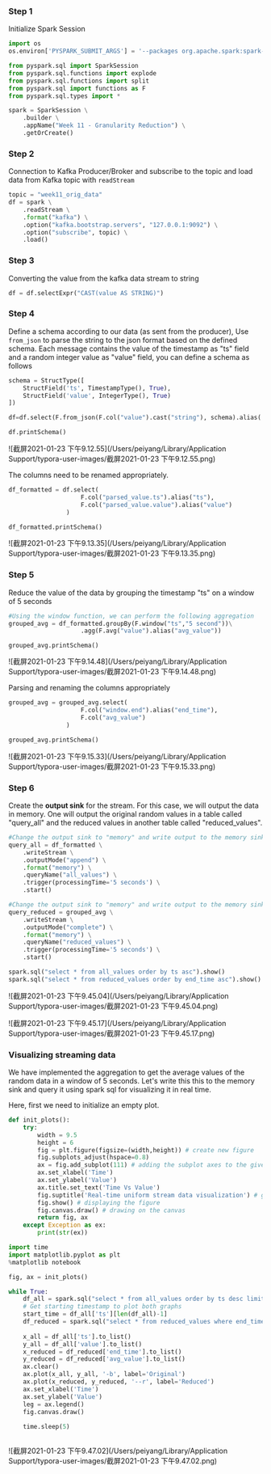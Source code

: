 ### Step 1

Initialize Spark Session

```python
import os
os.environ['PYSPARK_SUBMIT_ARGS'] = '--packages org.apache.spark:spark-streaming-kafka-0-10_2.12:3.0.0,org.apache.spark:spark-sql-kafka-0-10_2.12:3.0.0 pyspark-shell'

from pyspark.sql import SparkSession
from pyspark.sql.functions import explode
from pyspark.sql.functions import split
from pyspark.sql import functions as F
from pyspark.sql.types import *

spark = SparkSession \
    .builder \
    .appName("Week 11 - Granularity Reduction") \
    .getOrCreate()
```

### Step 2

Connection to Kafka Producer/Broker and subscribe to the topic and load data from Kafka topic with `readStream`

```python
topic = "week11_orig_data"
df = spark \
    .readStream \
    .format("kafka") \
    .option("kafka.bootstrap.servers", "127.0.0.1:9092") \
    .option("subscribe", topic) \
    .load()
```

### Step 3

Converting the value from the kafka data stream to string

```python
df = df.selectExpr("CAST(value AS STRING)")
```

### Step 4

Define a schema according to our data (as sent from the producer), Use `from_json` to parse the string to the json format based on the defined schema. Each message contains the value of the timestamp as "ts" field and a random integer value as "value" field, you can define a schema as follows

```python
schema = StructType([
    StructField('ts', TimestampType(), True),
    StructField('value', IntegerType(), True)          
])
```

```python
df=df.select(F.from_json(F.col("value").cast("string"), schema).alias('parsed_value'))
```

```python
df.printSchema()
```

![截屏2021-01-23 下午9.12.55](/Users/peiyang/Library/Application Support/typora-user-images/截屏2021-01-23 下午9.12.55.png)

The columns need to be renamed appropriately.

```python
df_formatted = df.select(
                    F.col("parsed_value.ts").alias("ts"),
                    F.col("parsed_value.value").alias("value")
                )
```

```python
df_formatted.printSchema()
```

![截屏2021-01-23 下午9.13.35](/Users/peiyang/Library/Application Support/typora-user-images/截屏2021-01-23 下午9.13.35.png)

### Step 5

Reduce the value of the data by grouping the timestamp "ts" on a window of 5 seconds

```python
#Using the window function, we can perform the following aggregation 
grouped_avg = df_formatted.groupBy(F.window("ts","5 second"))\
                    .agg(F.avg("value").alias("avg_value"))
```

```
grouped_avg.printSchema()
```

![截屏2021-01-23 下午9.14.48](/Users/peiyang/Library/Application Support/typora-user-images/截屏2021-01-23 下午9.14.48.png)

Parsing and renaming the columns appropriately

```python
grouped_avg = grouped_avg.select(
                    F.col("window.end").alias("end_time"),
                    F.col("avg_value")
                )
```

```python
grouped_avg.printSchema()
```

![截屏2021-01-23 下午9.15.33](/Users/peiyang/Library/Application Support/typora-user-images/截屏2021-01-23 下午9.15.33.png)

### Step 6

Create the **output sink** for the stream. For this case, we will output the data in memory. One will output the original random values in a table called "query_all" and the reduced values in another table called "reduced_values".

```python
#Change the output sink to "memory" and write output to the memory sink
query_all = df_formatted \
    .writeStream \
    .outputMode("append") \
    .format("memory") \
    .queryName("all_values") \
    .trigger(processingTime='5 seconds') \
    .start()
```

```python
#Change the output sink to "memory" and write output to the memory sink
query_reduced = grouped_avg \
    .writeStream \
    .outputMode("complete") \
    .format("memory") \
    .queryName("reduced_values") \
    .trigger(processingTime='5 seconds') \
    .start()
```

```python
spark.sql("select * from all_values order by ts asc").show()
spark.sql("select * from reduced_values order by end_time asc").show()
```

![截屏2021-01-23 下午9.45.04](/Users/peiyang/Library/Application Support/typora-user-images/截屏2021-01-23 下午9.45.04.png)



![截屏2021-01-23 下午9.45.17](/Users/peiyang/Library/Application Support/typora-user-images/截屏2021-01-23 下午9.45.17.png)

### Visualizing streaming data

We have implemented the aggregation to get the average values of the random data in a window of 5 seconds. Let's write this this to the memory sink and query it using spark sql for visualizing it in real time.

Here, first we need to initialize an empty plot.

```python
def init_plots():
    try:
        width = 9.5
        height = 6
        fig = plt.figure(figsize=(width,height)) # create new figure
        fig.subplots_adjust(hspace=0.8)
        ax = fig.add_subplot(111) # adding the subplot axes to the given grid position
        ax.set_xlabel('Time')
        ax.set_ylabel('Value')
        ax.title.set_text('Time Vs Value')
        fig.suptitle('Real-time uniform stream data visualization') # giving figure a title
        fig.show() # displaying the figure
        fig.canvas.draw() # drawing on the canvas
        return fig, ax
    except Exception as ex:
        print(str(ex))
```

```python
import time
import matplotlib.pyplot as plt
%matplotlib notebook

fig, ax = init_plots()

while True:
    df_all = spark.sql("select * from all_values order by ts desc limit 90").toPandas()
    # Get starting timestamp to plot both graphs
    start_time = df_all['ts'][len(df_all)-1]
    df_reduced = spark.sql("select * from reduced_values where end_time>='"+str(start_time)+"' order by end_time desc").toPandas()
    
    x_all = df_all['ts'].to_list()
    y_all = df_all['value'].to_list()
    x_reduced = df_reduced['end_time'].to_list()
    y_reduced = df_reduced['avg_value'].to_list()
    ax.clear()
    ax.plot(x_all, y_all, '-b', label='Original')
    ax.plot(x_reduced, y_reduced, '--r', label='Reduced')
    ax.set_xlabel('Time')
    ax.set_ylabel('Value')
    leg = ax.legend()
    fig.canvas.draw()
    
    time.sleep(5)
    
```

![截屏2021-01-23 下午9.47.02](/Users/peiyang/Library/Application Support/typora-user-images/截屏2021-01-23 下午9.47.02.png)

